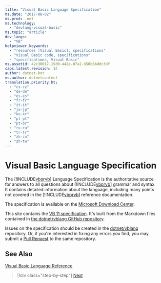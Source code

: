 ```yaml
---
title: "Visual Basic Language Specification"
ms.date: "2017-08-02"
ms.prod: .net
ms.technology: 
  - "devlang-visual-basic"
ms.topic: "article"
dev_langs: 
  - "VB"
helpviewer_keywords: 
  - "resources [Visual Basic], specifications"
  - "Visual Basic code, specifications"
  - "specifications, Visual Basic"
ms.assetid: 42c30017-19d0-442e-87a2-850b66ddc3df
caps.latest.revision: 14
author: dotnet-bot
ms.author: dotnetcontent
translation.priority.ht: 
  - "cs-cz"
  - "de-de"
  - "es-es"
  - "fr-fr"
  - "it-it"
  - "ja-jp"
  - "ko-kr"
  - "pl-pl"
  - "pt-br"
  - "ru-ru"
  - "tr-tr"
  - "zh-cn"
  - "zh-tw"
---
```

# Visual Basic Language Specification
The [!INCLUDE[vbprvb](~/includes/vbprvb-md.md)] Language Specification is the authoritative source for answers to all questions about [!INCLUDE[vbprvb](~/includes/vbprvb-md.md)] grammar and syntax. It contains detailed information about the language, including many points not covered in the [!INCLUDE[vbprvb](~/includes/vbprvb-md.md)] reference documentation.  
  
 The specification is available on the [Microsoft Download Center](http://go.microsoft.com/fwlink/?LinkId=188623).  
  
This site contains the [VB 11 specification](../../../../_vblang/spec/introduction.md). It's built from the Markdown files contained in [the dotnet/vblang GitHub repository](https://github.com/dotnet/vblang/blob/master/spec/README.md).

Issues on the specification should be created in the [dotnet/vblang](https://github.com/dotnet/vblang/issues) repository. Or, if you're interested
in fixing any errors you find, you may submit a [Pull Request](https://github.com/dotnet/vblang/pulls) to the same repository.

## See Also  
 [Visual Basic Language Reference](../../../visual-basic/language-reference/index.md)

>[!div class="step-by-step"]
[Next](../../../../_vblang/spec/introduction.md)